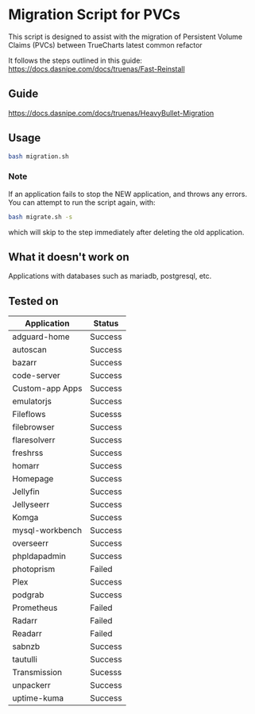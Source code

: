 # Migration Script for PVCs

This script is designed to assist with the migration of Persistent Volume Claims (PVCs) between TrueCharts latest common refactor

It follows the steps outlined in this guide: https://docs.dasnipe.com/docs/truenas/Fast-Reinstall

## Guide
https://docs.dasnipe.com/docs/truenas/HeavyBullet-Migration


## Usage

```bash
bash migration.sh
```

### Note

If an application fails to stop the NEW application, and throws any errors. You can attempt to run the script again, with:

```bash
bash migrate.sh -s
```

which will skip to the step immediately after deleting the old application.

## What it doesn't work on

Applications with databases such as mariadb, postgresql, etc.

## Tested on

| Application        | Status  |
|--------------------|---------|
| adguard-home       | Success |
| autoscan           | Success |
| bazarr             | Success |
| code-server        | Success |
| Custom-app Apps    | Success |
| emulatorjs         | Success |
| Fileflows          | Sucesss |
| filebrowser        | Success |
| flaresolverr       | Success |
| freshrss           | Success |
| homarr             | Success |
| Homepage           | Success |
| Jellyfin           | Success |
| Jellyseerr         | Success |
| Komga              | Success |
| mysql-workbench    | Success |
| overseerr          | Success |
| phpldapadmin       | Success |
| photoprism         | Failed  |
| Plex               | Success |
| podgrab            | Success |
| Prometheus         | Failed  |
| Radarr             | Failed  |
| Readarr            | Failed  |
| sabnzb             | Success |
| tautulli           | Success |
| Transmission       | Sucesss |
| unpackerr          | Success |
| uptime-kuma        | Success |

